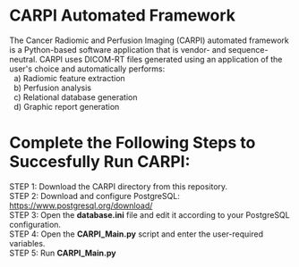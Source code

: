 # CARPI Automated Framework
The Cancer Radiomic and Perfusion Imaging (CARPI) automated framework is a Python-based software application that is vendor- and sequence-neutral. CARPI uses DICOM-RT files generated using an application of the user's choice and automatically performs: <br />
&nbsp; a) Radiomic feature extraction <br />
&nbsp; b) Perfusion analysis <br />
&nbsp; c) Relational database generation <br />
&nbsp; d) Graphic report generation

# Complete the Following Steps to Succesfully Run CARPI:
STEP 1: Download the CARPI directory from this repository. <br />
STEP 2: Download and configure PostgreSQL: https://www.postgresql.org/download/ <br />
STEP 3: Open the **database.ini** file and edit it according to your PostgreSQL configuration. <br />
STEP 4: Open the **CARPI_Main.py** script and enter the user-required variables. <br />
STEP 5: Run **CARPI_Main.py**
